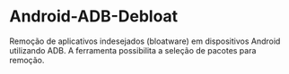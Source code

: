 # Android-ADB-Debloat
Remoção de aplicativos indesejados (bloatware) em dispositivos Android utilizando ADB. A ferramenta possibilita a seleção de pacotes para remoção.
